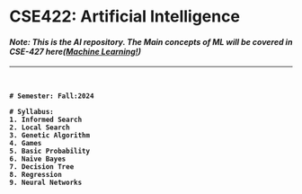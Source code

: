 <b><h1>CSE422: Artificial Intelligence </h1></b>
<i><h4>Note: This is the  AI repository. The Main concepts of ML will be covered in CSE-427 here(<a href="#">Machine Learning!</a>)</h4></i><hr><br>
<b>
```
# Semester: Fall:2024

# Syllabus:
1. Informed Search
2. Local Search
3. Genetic Algorithm
4. Games
5. Basic Probability
6. Naive Bayes
7. Decision Tree
8. Regression
9. Neural Networks
```
</b>

